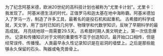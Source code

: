 为了纪念阿基米德，欧洲20世纪的高科技计划也被称为“尤里卡计划”。尤里卡：我发现了。
阿基米德生活的时代，正值罗马和迦太基在地中海称霸。阿基米德加入了罗马一方，制造了许多工具，最著名的是投石机和起重机。
古希腊的科学成就，天文学，用了当时已知的几何学、物理学和代数学知识，反映了早期科学的最高成就。
月亮绕地球一周需要29.5天。
古希腊时期人类文明史上，第一次信息爆炸。
记录和传播知识对于文明的重要性不亚于创造知识。最开始口口相传，但是经常误传、传播慢。
人类最早永久性记录知识是在岩洞的墙壁上。之后是那些能够永久保留的石头、陶器或龟壳兽骨上。

